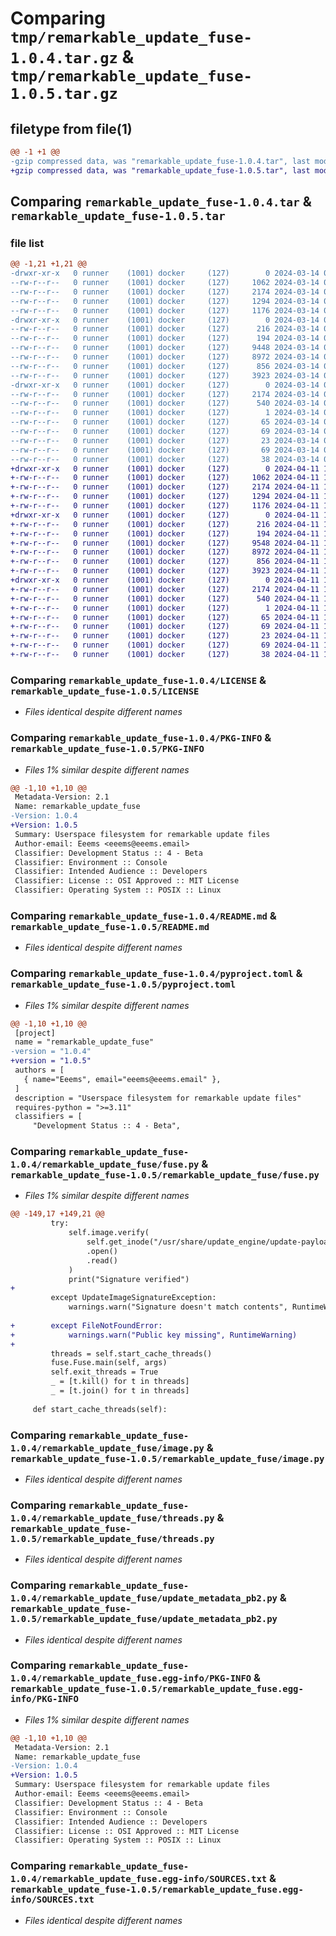 # Comparing `tmp/remarkable_update_fuse-1.0.4.tar.gz` & `tmp/remarkable_update_fuse-1.0.5.tar.gz`

## filetype from file(1)

```diff
@@ -1 +1 @@
-gzip compressed data, was "remarkable_update_fuse-1.0.4.tar", last modified: Thu Mar 14 01:00:10 2024, max compression
+gzip compressed data, was "remarkable_update_fuse-1.0.5.tar", last modified: Thu Apr 11 18:31:10 2024, max compression
```

## Comparing `remarkable_update_fuse-1.0.4.tar` & `remarkable_update_fuse-1.0.5.tar`

### file list

```diff
@@ -1,21 +1,21 @@
-drwxr-xr-x   0 runner    (1001) docker     (127)        0 2024-03-14 01:00:10.430564 remarkable_update_fuse-1.0.4/
--rw-r--r--   0 runner    (1001) docker     (127)     1062 2024-03-14 00:59:46.000000 remarkable_update_fuse-1.0.4/LICENSE
--rw-r--r--   0 runner    (1001) docker     (127)     2174 2024-03-14 01:00:10.430564 remarkable_update_fuse-1.0.4/PKG-INFO
--rw-r--r--   0 runner    (1001) docker     (127)     1294 2024-03-14 00:59:46.000000 remarkable_update_fuse-1.0.4/README.md
--rw-r--r--   0 runner    (1001) docker     (127)     1176 2024-03-14 00:59:46.000000 remarkable_update_fuse-1.0.4/pyproject.toml
-drwxr-xr-x   0 runner    (1001) docker     (127)        0 2024-03-14 01:00:10.430564 remarkable_update_fuse-1.0.4/remarkable_update_fuse/
--rw-r--r--   0 runner    (1001) docker     (127)      216 2024-03-14 00:59:46.000000 remarkable_update_fuse-1.0.4/remarkable_update_fuse/__init__.py
--rw-r--r--   0 runner    (1001) docker     (127)      194 2024-03-14 00:59:46.000000 remarkable_update_fuse-1.0.4/remarkable_update_fuse/__main__.py
--rw-r--r--   0 runner    (1001) docker     (127)     9448 2024-03-14 00:59:46.000000 remarkable_update_fuse-1.0.4/remarkable_update_fuse/fuse.py
--rw-r--r--   0 runner    (1001) docker     (127)     8972 2024-03-14 00:59:46.000000 remarkable_update_fuse-1.0.4/remarkable_update_fuse/image.py
--rw-r--r--   0 runner    (1001) docker     (127)      856 2024-03-14 00:59:46.000000 remarkable_update_fuse-1.0.4/remarkable_update_fuse/threads.py
--rw-r--r--   0 runner    (1001) docker     (127)     3923 2024-03-14 00:59:59.000000 remarkable_update_fuse-1.0.4/remarkable_update_fuse/update_metadata_pb2.py
-drwxr-xr-x   0 runner    (1001) docker     (127)        0 2024-03-14 01:00:10.430564 remarkable_update_fuse-1.0.4/remarkable_update_fuse.egg-info/
--rw-r--r--   0 runner    (1001) docker     (127)     2174 2024-03-14 01:00:10.000000 remarkable_update_fuse-1.0.4/remarkable_update_fuse.egg-info/PKG-INFO
--rw-r--r--   0 runner    (1001) docker     (127)      540 2024-03-14 01:00:10.000000 remarkable_update_fuse-1.0.4/remarkable_update_fuse.egg-info/SOURCES.txt
--rw-r--r--   0 runner    (1001) docker     (127)        1 2024-03-14 01:00:10.000000 remarkable_update_fuse-1.0.4/remarkable_update_fuse.egg-info/dependency_links.txt
--rw-r--r--   0 runner    (1001) docker     (127)       65 2024-03-14 01:00:10.000000 remarkable_update_fuse-1.0.4/remarkable_update_fuse.egg-info/entry_points.txt
--rw-r--r--   0 runner    (1001) docker     (127)       69 2024-03-14 01:00:10.000000 remarkable_update_fuse-1.0.4/remarkable_update_fuse.egg-info/requires.txt
--rw-r--r--   0 runner    (1001) docker     (127)       23 2024-03-14 01:00:10.000000 remarkable_update_fuse-1.0.4/remarkable_update_fuse.egg-info/top_level.txt
--rw-r--r--   0 runner    (1001) docker     (127)       69 2024-03-14 00:59:46.000000 remarkable_update_fuse-1.0.4/requirements.txt
--rw-r--r--   0 runner    (1001) docker     (127)       38 2024-03-14 01:00:10.430564 remarkable_update_fuse-1.0.4/setup.cfg
+drwxr-xr-x   0 runner    (1001) docker     (127)        0 2024-04-11 18:31:10.242525 remarkable_update_fuse-1.0.5/
+-rw-r--r--   0 runner    (1001) docker     (127)     1062 2024-04-11 18:30:57.000000 remarkable_update_fuse-1.0.5/LICENSE
+-rw-r--r--   0 runner    (1001) docker     (127)     2174 2024-04-11 18:31:10.242525 remarkable_update_fuse-1.0.5/PKG-INFO
+-rw-r--r--   0 runner    (1001) docker     (127)     1294 2024-04-11 18:30:57.000000 remarkable_update_fuse-1.0.5/README.md
+-rw-r--r--   0 runner    (1001) docker     (127)     1176 2024-04-11 18:30:57.000000 remarkable_update_fuse-1.0.5/pyproject.toml
+drwxr-xr-x   0 runner    (1001) docker     (127)        0 2024-04-11 18:31:10.242525 remarkable_update_fuse-1.0.5/remarkable_update_fuse/
+-rw-r--r--   0 runner    (1001) docker     (127)      216 2024-04-11 18:30:57.000000 remarkable_update_fuse-1.0.5/remarkable_update_fuse/__init__.py
+-rw-r--r--   0 runner    (1001) docker     (127)      194 2024-04-11 18:30:57.000000 remarkable_update_fuse-1.0.5/remarkable_update_fuse/__main__.py
+-rw-r--r--   0 runner    (1001) docker     (127)     9548 2024-04-11 18:30:57.000000 remarkable_update_fuse-1.0.5/remarkable_update_fuse/fuse.py
+-rw-r--r--   0 runner    (1001) docker     (127)     8972 2024-04-11 18:30:57.000000 remarkable_update_fuse-1.0.5/remarkable_update_fuse/image.py
+-rw-r--r--   0 runner    (1001) docker     (127)      856 2024-04-11 18:30:57.000000 remarkable_update_fuse-1.0.5/remarkable_update_fuse/threads.py
+-rw-r--r--   0 runner    (1001) docker     (127)     3923 2024-04-11 18:31:04.000000 remarkable_update_fuse-1.0.5/remarkable_update_fuse/update_metadata_pb2.py
+drwxr-xr-x   0 runner    (1001) docker     (127)        0 2024-04-11 18:31:10.242525 remarkable_update_fuse-1.0.5/remarkable_update_fuse.egg-info/
+-rw-r--r--   0 runner    (1001) docker     (127)     2174 2024-04-11 18:31:10.000000 remarkable_update_fuse-1.0.5/remarkable_update_fuse.egg-info/PKG-INFO
+-rw-r--r--   0 runner    (1001) docker     (127)      540 2024-04-11 18:31:10.000000 remarkable_update_fuse-1.0.5/remarkable_update_fuse.egg-info/SOURCES.txt
+-rw-r--r--   0 runner    (1001) docker     (127)        1 2024-04-11 18:31:10.000000 remarkable_update_fuse-1.0.5/remarkable_update_fuse.egg-info/dependency_links.txt
+-rw-r--r--   0 runner    (1001) docker     (127)       65 2024-04-11 18:31:10.000000 remarkable_update_fuse-1.0.5/remarkable_update_fuse.egg-info/entry_points.txt
+-rw-r--r--   0 runner    (1001) docker     (127)       69 2024-04-11 18:31:10.000000 remarkable_update_fuse-1.0.5/remarkable_update_fuse.egg-info/requires.txt
+-rw-r--r--   0 runner    (1001) docker     (127)       23 2024-04-11 18:31:10.000000 remarkable_update_fuse-1.0.5/remarkable_update_fuse.egg-info/top_level.txt
+-rw-r--r--   0 runner    (1001) docker     (127)       69 2024-04-11 18:30:57.000000 remarkable_update_fuse-1.0.5/requirements.txt
+-rw-r--r--   0 runner    (1001) docker     (127)       38 2024-04-11 18:31:10.242525 remarkable_update_fuse-1.0.5/setup.cfg
```

### Comparing `remarkable_update_fuse-1.0.4/LICENSE` & `remarkable_update_fuse-1.0.5/LICENSE`

 * *Files identical despite different names*

### Comparing `remarkable_update_fuse-1.0.4/PKG-INFO` & `remarkable_update_fuse-1.0.5/PKG-INFO`

 * *Files 1% similar despite different names*

```diff
@@ -1,10 +1,10 @@
 Metadata-Version: 2.1
 Name: remarkable_update_fuse
-Version: 1.0.4
+Version: 1.0.5
 Summary: Userspace filesystem for remarkable update files
 Author-email: Eeems <eeems@eeems.email>
 Classifier: Development Status :: 4 - Beta
 Classifier: Environment :: Console
 Classifier: Intended Audience :: Developers
 Classifier: License :: OSI Approved :: MIT License
 Classifier: Operating System :: POSIX :: Linux
```

### Comparing `remarkable_update_fuse-1.0.4/README.md` & `remarkable_update_fuse-1.0.5/README.md`

 * *Files identical despite different names*

### Comparing `remarkable_update_fuse-1.0.4/pyproject.toml` & `remarkable_update_fuse-1.0.5/pyproject.toml`

 * *Files 1% similar despite different names*

```diff
@@ -1,10 +1,10 @@
 [project]
 name = "remarkable_update_fuse"
-version = "1.0.4"
+version = "1.0.5"
 authors = [
   { name="Eeems", email="eeems@eeems.email" },
 ]
 description = "Userspace filesystem for remarkable update files"
 requires-python = ">=3.11"
 classifiers = [
     "Development Status :: 4 - Beta",
```

### Comparing `remarkable_update_fuse-1.0.4/remarkable_update_fuse/fuse.py` & `remarkable_update_fuse-1.0.5/remarkable_update_fuse/fuse.py`

 * *Files 1% similar despite different names*

```diff
@@ -149,17 +149,21 @@
         try:
             self.image.verify(
                 self.get_inode("/usr/share/update_engine/update-payload-key.pub.pem")
                 .open()
                 .read()
             )
             print("Signature verified")
+
         except UpdateImageSignatureException:
             warnings.warn("Signature doesn't match contents", RuntimeWarning)
 
+        except FileNotFoundError:
+            warnings.warn("Public key missing", RuntimeWarning)
+
         threads = self.start_cache_threads()
         fuse.Fuse.main(self, args)
         self.exit_threads = True
         _ = [t.kill() for t in threads]
         _ = [t.join() for t in threads]
 
     def start_cache_threads(self):
```

### Comparing `remarkable_update_fuse-1.0.4/remarkable_update_fuse/image.py` & `remarkable_update_fuse-1.0.5/remarkable_update_fuse/image.py`

 * *Files identical despite different names*

### Comparing `remarkable_update_fuse-1.0.4/remarkable_update_fuse/threads.py` & `remarkable_update_fuse-1.0.5/remarkable_update_fuse/threads.py`

 * *Files identical despite different names*

### Comparing `remarkable_update_fuse-1.0.4/remarkable_update_fuse/update_metadata_pb2.py` & `remarkable_update_fuse-1.0.5/remarkable_update_fuse/update_metadata_pb2.py`

 * *Files identical despite different names*

### Comparing `remarkable_update_fuse-1.0.4/remarkable_update_fuse.egg-info/PKG-INFO` & `remarkable_update_fuse-1.0.5/remarkable_update_fuse.egg-info/PKG-INFO`

 * *Files 1% similar despite different names*

```diff
@@ -1,10 +1,10 @@
 Metadata-Version: 2.1
 Name: remarkable_update_fuse
-Version: 1.0.4
+Version: 1.0.5
 Summary: Userspace filesystem for remarkable update files
 Author-email: Eeems <eeems@eeems.email>
 Classifier: Development Status :: 4 - Beta
 Classifier: Environment :: Console
 Classifier: Intended Audience :: Developers
 Classifier: License :: OSI Approved :: MIT License
 Classifier: Operating System :: POSIX :: Linux
```

### Comparing `remarkable_update_fuse-1.0.4/remarkable_update_fuse.egg-info/SOURCES.txt` & `remarkable_update_fuse-1.0.5/remarkable_update_fuse.egg-info/SOURCES.txt`

 * *Files identical despite different names*

